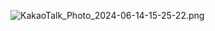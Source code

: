 ![KakaoTalk_Photo_2024-06-14-15-25-22.png](https://prod-files-secure.s3.us-west-2.amazonaws.com/e10b06f1-dba6-4594-97b1-a1dceac85324/1bd05ed4-2712-49b5-8d14-bba44b279c02/KakaoTalk_Photo_2024-06-14-15-25-22.png)
